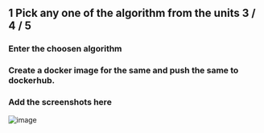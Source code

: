 ## 1 Pick any one of the algorithm from the units 3 / 4 / 5
###  Enter the choosen algorithm
###  Create a docker image for the same and push the same to dockerhub.
###  Add the screenshots here
![image](https://github.com/user-attachments/assets/887c395c-6d35-41e3-b887-0f9f81caaa87)
